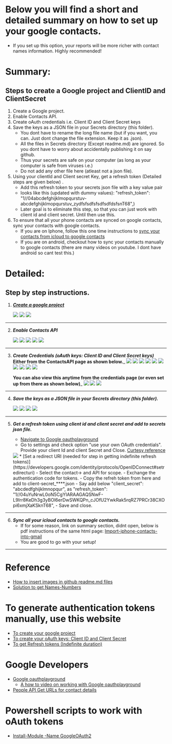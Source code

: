 # Below you will find a short and detailed summary on how to set up your google contacts. 
- If you set up this option, your reports will be more richer with contact names information. Highly recommended!

# Summary: 
## Steps to create a Google project and ClientID and ClientSecret
1. Create a Google project.
2. Enable Contacts API.
3. Create oAuth credentials i.e. Client ID and Client Secret keys
4. Save the keys as a JSON file in your Secrets directory (this folder).
    - You dont have to rename the long file name (but if you want, you can. Just dont change the file extension. Keep it as .json).
    - All the files in Secrets directory (Except readme.md) are ignored. So you dont have to worry about accidentally publishing it on say github.
    - Thus your secrets are safe on your computer (as long as your computer is safe from viruses i.e.)
    - Do not add any other file here (atleast not a json file).
5. Using your clientId and Client secret Key, get a refresh token (Detailed steps are given below) .
    - Add this refresh token to your secrets json file with a key value pair 
    - looks like this (updated with dummy values): "refresh_token": "1//04abcdefghijklmopqurstuv-abcdefghijklmopqurstuv_zydfsfsdfsfsdfsdfdsfsnT68",)
    - Later goal is to eliminate this step, so that you can just work with client id and client secret. Until then use this.
6. To ensure that all your phone contacts are synced on google contacts, sync your contacts with google contacts. 
    - If you are on Iphone, follow this one time instructions to [sync your contacts from icloud to google contacts](https://www.tomsguide.com/us/import-iphone-contacts-into-gmail,news-21221.html)
    - If you are on android, checkout how to sync your contacts manually to google contacts (there are many videos on youtube. I dont have android so cant test this.)

# Detailed: 
## Step by step instructions.
1. ___[Create a google project](https://console.cloud.google.com/cloud-resource-manager)___

    <img src= "../Images/CreateProject.png">
    <img src= "../Images/ProjectName.png">
    <img src= "../Images/ProjectCreated.png" >
--------
2. ___Enable Contacts API___ 

    <img src= "../Images/NavigationMenu.png" >
    <img src= "../Images/APIsAndServices-Dashboard.png">
    <img src= "../Images/EnableAPIsAndServices.png">
    <img src= "../Images/ContactsAPI.png">
    <img src= "../Images/EnableContactsAPI.png">
--------
3. ___Create Credentials (oAuth keys:  Client ID and Client Secret keys)___
    __Either from the ContactsAPI page as shown below.___
    <img src= "../Images/CreateCredentials.png">
    <img src= "../Images/Credentials-oAuthClientID.png">
    <img src= "../Images/SetProductNameOnConsentScreen.png">
    <img src= "../Images/oAuthConsentScreen.png">
    <img src= "../Images/GiveApplicationName.png">
    <img src= "../Images/GoBackToCredentials.png">
    <img src= "../Images/TryCreateCredentialsAgain.png">
    <img src= "../Images/oAuthClientID.png">
    <img src= "../Images/CreateoAuthClientID.png">
    <img src= "../Images/ClientIDAndClientSecretCreated.png">
    
    __You can also view this anytime from the credentials page (or even set up from there as shown below)___
    <img src= "../Images/CredentialsMenu.png">
    <img src= "../Images/ViewCredentials.png">
    <img src= "../Images/ViewClientIDAndClientSecret.png">
--------
4. ___Save the keys as a JSON file in your Secrets directory (this folder).___

    <img src= "../Images/DownloadJSON.png">
    <img src= "../Images/DownloadedFile.png">
    <img src= "../Images/CopyFileFromDownloads.png">
    <img src= "../Images/MoveFileToSecrets.png">
--------
5. ___Get a refresh token using client id and client secret and add to secrets json file.___
    * [Navigate to Google oauthplayground](https://developers.google.com/oauthplayground/ )
    - Go to settings and check option "use your own OAuth credentials". Provide your client Id and client Secret and Close. [Curtesy reference](https://monteledwards.com/2017/03/05/powershell-oauth-downloadinguploading-to-google-drive-via-drive-api/)
    
    <img src= "../Images/RefreshTokenOwnOAuthCredentials.png">
    * [Set a redirect URI (needed for step in getting indefinite refresh tokens)](https://developers.google.com/identity/protocols/OpenIDConnect#setredirecturi) 
    - Select the contact-> and API for scope.
    - Exchange the authentication code for tokens.
    - Copy the refreh token from here and add to client-secret_****.json
    - Say add below  "client_secret": "abcdedfghijklmnopqur", as
                      "refresh_token": "1//04uYuNrwL0oN5CgYIARAAGAQSNwF-L9Irr8KeDh3g3yBOl6erDwSWKQPn_cJOfU2YwkRak5rqRZ7PRCr38CXOpi6xmjXaKSknT68",
    - Save and close. 
--------
6. ___Sync all your icloud contacts to google contacts.___
    * If for some reason, link on summary section, didnt open, below is pdf instructions of the same html page:
    [Import-iphone-contacts-into-gmail](../ExternalModules/GoogleAPIs/Import-iphone-contacts-into-gmail.pdf)
    - You are good to go with your setup! 
--------


# Reference
* [How to insert images in github readme.md files](https://youtu.be/hHbWF1Bvgf4)
* [Solution to get Names-Numbers](https://www.reddit.com/r/PowerShell/comments/7ax36a/powershell_and_google_contacts_api/)

# To generate authentication tokens manually, use this website
* [To create your google project](https://console.cloud.google.com/cloud-resource-manager)
* [To create your oAuth keys: Client ID and Client Secret](https://developers.google.com/identity/protocols/OpenIDConnect#getcredentials)
* [To get Refresh tokens (Indefinite duration)](https://monteledwards.com/2017/03/05/powershell-oauth-downloadinguploading-to-google-drive-via-drive-api/)

# Google Developers
* [Google oauthplayground](https://developers.google.com/oauthplayground/ )
    * [A how to video on working with Google oauthplayground](https://www.youtube.com/watch?v=nRF_HdrYeGE ) 
* [People API Get URLs for contact details](https://developers.google.com/people/api/rest/v1/people/get) 

# Powershell scripts to work with oAuth tokens
* [Install-Module -Name GoogleOAuth2](https://www.powershellgallery.com/packages/GoogleOAuth2/1.0.1.0)

    